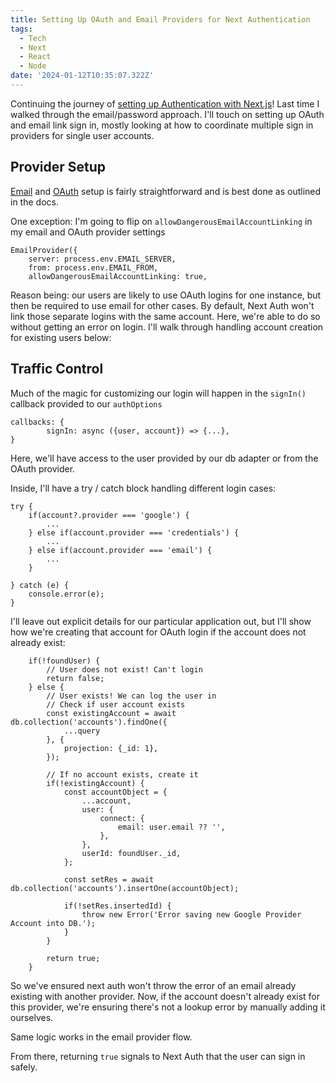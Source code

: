 ```yaml
---
title: Setting Up OAuth and Email Providers for Next Authentication
tags:
  - Tech
  - Next
  - React
  - Node
date: '2024-01-12T10:35:07.322Z'
---
```


Continuing the journey of [setting up Authentication with Next.js](/nextauthcredentials)! Last time I walked through the email/password approach. I'll touch on setting up OAuth and email link sign in, mostly looking at how to coordinate multiple sign in providers for single user accounts.


## Provider Setup

[Email](https://next-auth.js.org/configuration/providers/email) and [OAuth](https://next-auth.js.org/configuration/providers/oauth) setup is fairly straightforward and is best done as outlined in the docs.

One exception: I'm going to flip on `allowDangerousEmailAccountLinking` in my email and OAuth provider settings

```
EmailProvider({
	server: process.env.EMAIL_SERVER,
	from: process.env.EMAIL_FROM,
	allowDangerousEmailAccountLinking: true,
```

Reason being: our users are likely to use OAuth logins for one instance, but then be required to use email for other cases. By default, Next Auth won't link those separate logins with the same account. Here, we're able to do so without getting an error on login. I'll walk through handling account creation for existing users below:

## Traffic Control

Much of the magic for customizing our login will happen in the `signIn()` callback provided to our `authOptions`

```
callbacks: {
		signIn: async ({user, account}) => {...},
}
```

Here, we'll have access to the user provided by our db adapter or from the OAuth provider. 

Inside, I'll have a try / catch block handling different login cases:

```
try {
	if(account?.provider === 'google') {
		...
	} else if(account.provider === 'credentials') {
		...
	} else if(account.provider === 'email') {
		...
	}

} catch (e) {
	console.error(e);
}
```

I'll leave out explicit details for our particular application out, but I'll show how we're creating that account for OAuth login if the account does not already exist:

```
	if(!foundUser) {
		// User does not exist! Can't login
		return false;
	} else {
		// User exists! We can log the user in
		// Check if user account exists
		const existingAccount = await db.collection('accounts').findOne({
			...query
		}, {
			projection: {_id: 1},
		});

		// If no account exists, create it
		if(!existingAccount) {
			const accountObject = {
				...account,
				user: {
					connect: {
						email: user.email ?? '',
					},
				},
				userId: foundUser._id,
			};

			const setRes = await db.collection('accounts').insertOne(accountObject);

			if(!setRes.insertedId) {
				throw new Error('Error saving new Google Provider Account into DB.');
			}
		}

		return true;
	}
```
So we've ensured next auth won't throw the error of an email already existing with another provider. Now, if the account doesn't already exist for this provider, we're ensuring there's not a lookup error by manually adding it ourselves. 

Same logic works in the email provider flow.

From there, returning `true` signals to Next Auth that the user can sign in safely. 